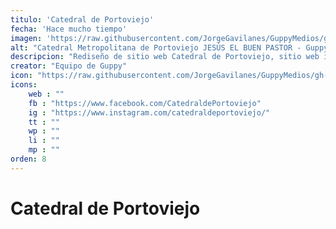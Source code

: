 ```yaml
---
titulo: 'Catedral de Portoviejo'
fecha: 'Hace mucho tiempo'
imagen: 'https://raw.githubusercontent.com/JorgeGavilanes/GuppyMedios/gh-pages/proyecto-catedral.png'
alt: "Catedral Metropolitana de Portoviejo JESÚS EL BUEN PASTOR - GuppyDigital"
descripcion: "Rediseño de sitio web Catedral de Portoviejo, sitio web informativo, minimalista y adaptado a dispositivos móviles."
creator: "Equipo de Guppy"
icon: "https://raw.githubusercontent.com/JorgeGavilanes/GuppyMedios/gh-pages/Guppy.svg"
icons:
    web : ""
    fb : "https://www.facebook.com/CatedraldePortoviejo"
    ig : "https://www.instagram.com/catedraldeportoviejo/"
    tt : ""
    wp : ""
    li : ""
    mp : ""
orden: 8
---
```


# Catedral de Portoviejo